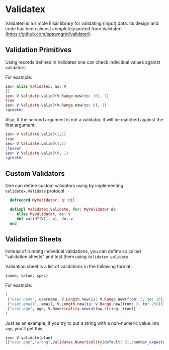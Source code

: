 Validatex
==========

Validaterl is a simple Elixir library for validating (input) data. Its
design and code has been almost completely ported from Validaterl (https://github.com/spawngrid/validaterl)

Validation Primitives
---------------------

Using records defined in Validatex one can check individual values against
validators.

For example:

```elixir
iex> alias Validatex, as: V
[]
iex> V.Validate.valid?(V.Range.new(to: 10), 1)
true
iex> V.Validate.valid?(V.Range.new(to: 0), 1) 
:greater
````

Also, if the second argument is not a validator, it will be matched against the first argument:

```elixir
iex> V.Validate.valid?(1,1)                  
true
iex> V.Validate.valid?(2,1)
:lesser
iex> V.Validate.valid?(0, 1)
:greater
```

Custom Validators
-----------------

One can define custom validators using by implementing `Validatex.Validate` protocol

```elixir
  defrecord MyValidator, q: nil

  defimpl Validatex.Validate, for: MyValidator do
     alias MyValidator, as: V
     def valid?(V[], v), do: v
  end
```


Validation Sheets
-----------------

Instead of running individual validations, you can define so called "validation sheets" and test them using
`Validatex.validate`.

Validation sheet is a list of validations in the following format:

```elixir
{name, value, spec}
```

For example:

```elixir
[
 {"user.name", username, V.Length.new(is: V.Range.new(from: 3, to: 16))},
 {"user.email", email, V.Length.new(is: V.Range.new(from: 3, to: 255))},
 {"user.age", age, V.Numericality.new(allow_string: true)}
]
```

Just as an example, if you try to put a string with a non-numeric value into `age`, you'll get this:

```elixir
iex> V.validate(plan)
[{"user.age","wrong",Validatex.Numericality[default: 0],:number_expected}]
```
